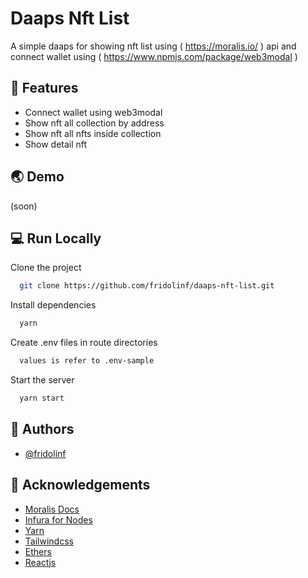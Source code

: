 # Daaps Nft List

A simple daaps for showing nft list using ( https://moralis.io/ ) api
and connect wallet using ( https://www.npmjs.com/package/web3modal )

## 🌟 Features

- Connect wallet using web3modal
- Show nft all collection by address
- Show nft all nfts inside collection
- Show detail nft

## 🌏 Demo

(soon)

## 💻 Run Locally

Clone the project

```bash
  git clone https://github.com/fridolinf/daaps-nft-list.git
```

Install dependencies

```bash
  yarn
```

Create .env files in route directories

```bash
  values is refer to .env-sample
```

Start the server

```bash
  yarn start
```

## 🚀 Authors

- [@fridolinf](https://github.com/fridolinf)

## 📖 Acknowledgements

- [Moralis Docs](https://docs.moralis.io/reference/getting-the-api-key)
- [Infura for Nodes](https://infura.io/)
- [Yarn](https://yarnpkg.com/)
- [Tailwindcss](https://tailwindui.com/)
- [Ethers](https://docs.ethers.io/v5/)
- [Reactjs](https://reactjs.org/)
